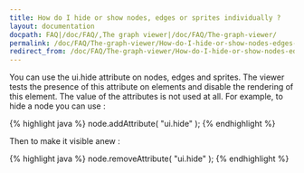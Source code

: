 ```yaml
---
title: How do I hide or show nodes, edges or sprites individually ?
layout: documentation
docpath: FAQ|/doc/FAQ/,The graph viewer|/doc/FAQ/The-graph-viewer/
permalink: /doc/FAQ/The-graph-viewer/How-do-I-hide-or-show-nodes-edges-or-sprites-individually/
redirect_from: /doc/FAQ/The-graph-viewer/How-do-I-hide-or-show-nodes-edges-or-sprites-individually_1.0/
---
```


You can use the ui.hide attribute on nodes, edges and sprites. The viewer tests the presence of this attribute on elements and disable the rendering of this element. The value of the attributes is not used at all. For example, to hide a node you can use :

{% highlight java %}
node.addAttribute( "ui.hide" );
{% endhighlight %}

Then to make it visible anew :

{% highlight java %}
node.removeAttribute( "ui.hide" );
{% endhighlight %}

